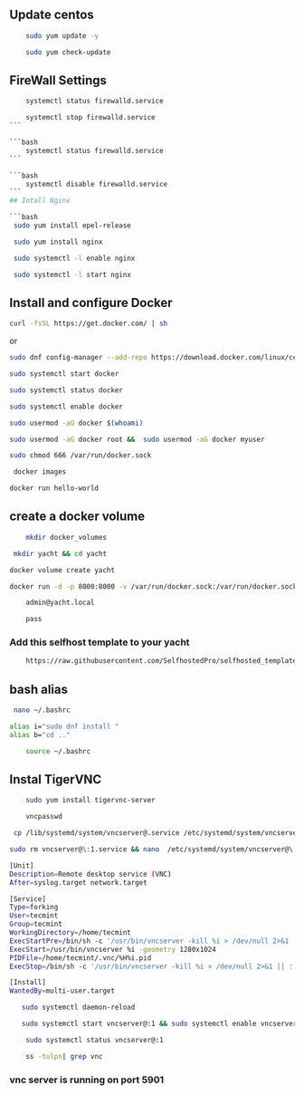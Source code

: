 <!-- install command for nginx in centos -->

## Update centos

```bash
    sudo yum update -y
```

```bash
    sudo yum check-update
```

## FireWall Settings

```bash
    systemctl status firewalld.service
```

````bash
    systemctl stop firewalld.service
```

```bash
    systemctl status firewalld.service
```

```bash
    systemctl disable firewalld.service
```
## Intall Nginx

```bash
 sudo yum install epel-release
````

```bash
 sudo yum install nginx
```

```bash
 sudo systemctl -l enable nginx
```

```bash
 sudo systemctl -l start nginx
```

## Install and configure Docker

```bash
curl -fsSL https://get.docker.com/ | sh

```

or

```bash
sudo dnf config-manager --add-repo https://download.docker.com/linux/centos/docker-ce.repo &&sudo dnf -y install docker-ce docker-ce-cli containerd.io docker-compose-plugin

```

```bash
sudo systemctl start docker
```

```bash
sudo systemctl status docker
```

```bash
sudo systemctl enable docker
```

```bash
sudo usermod -aG docker $(whoami)
```

```bash
sudo usermod -aG docker root &&  sudo usermod -aG docker myuser
```

```bash
sudo chmod 666 /var/run/docker.sock
```

```bash
 docker images
```

```bash
docker run hello-world
```

## create a docker volume

```bash
    mkdir docker_volumes
```

```bash
 mkdir yacht && cd yacht
```

```bash
docker volume create yacht
```

```bash
docker run -d -p 8000:8000 -v /var/run/docker.sock:/var/run/docker.sock -v yacht:/config --name yacht selfhostedpro/yacht
```

```bash
    admin@yacht.local
```

```bash
    pass
```

### Add this selfhost template to your yacht

```bash
    https://raw.githubusercontent.com/SelfhostedPro/selfhosted_templates/yacht/Template/template.json
```

## bash alias

```bash
 nano ~/.bashrc
```

```bash
alias i="sudo dnf install "
alias b="cd .."
```

```bash
    source ~/.bashrc
```

## Instal TigerVNC

```bash
    sudo yum install tigervnc-server
```

```bash
    vncpasswd
```

```bash
 cp /lib/systemd/system/vncserver@.service /etc/systemd/system/vncserver@:1.service
```

```bash
sudo rm vncserver@\:1.service && nano  /etc/systemd/system/vncserver@\:1.service
```

```bash
[Unit]
Description=Remote desktop service (VNC)
After=syslog.target network.target

[Service]
Type=forking
User=tecmint
Group=tecmint
WorkingDirectory=/home/tecmint
ExecStartPre=/bin/sh -c '/usr/bin/vncserver -kill %i > /dev/null 2>&1 || :'
ExecStart=/usr/bin/vncserver %i -geometry 1280x1024
PIDFile=/home/tecmint/.vnc/%H%i.pid
ExecStop=/bin/sh -c '/usr/bin/vncserver -kill %i > /dev/null 2>&1 || :'

[Install]
WantedBy=multi-user.target
```

```bash
   sudo systemctl daemon-reload
```

```bash
   sudo systemctl start vncserver@:1 && sudo systemctl enable vncserver@:1
```

```bash
    sudo systemctl status vncserver@:1
```

```bash
    ss -tulpn| grep vnc
```

### vnc server is running on port 5901

